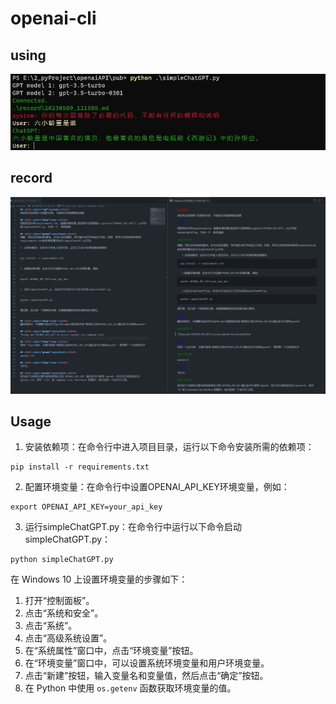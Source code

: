 # openai-cli

## using
![cmd](cmd.jpg)
## record
![record](record.jpg)
## Usage
1. 安装依赖项：在命令行中进入项目目录，运行以下命令安装所需的依赖项：

```
pip install -r requirements.txt
```

2. 配置环境变量：在命令行中设置OPENAI_API_KEY环境变量，例如：

```
export OPENAI_API_KEY=your_api_key
```

3. 运行simpleChatGPT.py：在命令行中运行以下命令启动simpleChatGPT.py：

```
python simpleChatGPT.py
```



在 Windows 10 上设置环境变量的步骤如下：

1. 打开“控制面板”。
2. 点击“系统和安全”。
3. 点击“系统”。
4. 点击“高级系统设置”。
5. 在“系统属性”窗口中，点击“环境变量”按钮。
6. 在“环境变量”窗口中，可以设置系统环境变量和用户环境变量。
7. 点击“新建”按钮，输入变量名和变量值，然后点击“确定”按钮。
8. 在 Python 中使用 `os.getenv` 函数获取环境变量的值。
